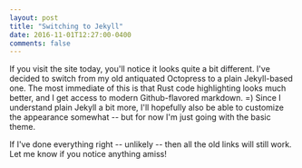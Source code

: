 ```yaml
---
layout: post
title: "Switching to Jekyll"
date: 2016-11-01T12:27:00-0400
comments: false
---
```


If you visit the site today, you'll notice it looks quite a bit
different.  I've decided to switch from my old antiquated Octopress to
a plain Jekyll-based one. The most immediate of this is that Rust code
highlighting looks much better, and I get access to modern
Github-flavored markdown. =) Since I understand plain Jekyll a bit
more, I'll hopefully also be able to customize the appearance somewhat
-- but for now I'm just going with the basic theme.

If I've done everything right -- unlikely -- then all the old links
will still work. Let me know if you notice anything amiss!
